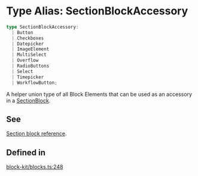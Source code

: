 # Type Alias: SectionBlockAccessory

```ts
type SectionBlockAccessory: 
  | Button
  | Checkboxes
  | Datepicker
  | ImageElement
  | MultiSelect
  | Overflow
  | RadioButtons
  | Select
  | Timepicker
  | WorkflowButton;
```

A helper union type of all Block Elements that can be used as an accessory in a [SectionBlock](Interface.SectionBlock.md).

## See

[Section block reference](https://api.slack.com/reference/block-kit/blocks#section).

## Defined in

[block-kit/blocks.ts:248](https://github.com/slackapi/node-slack-sdk/blob/main/packages/types/src/block-kit/blocks.ts#L248)
